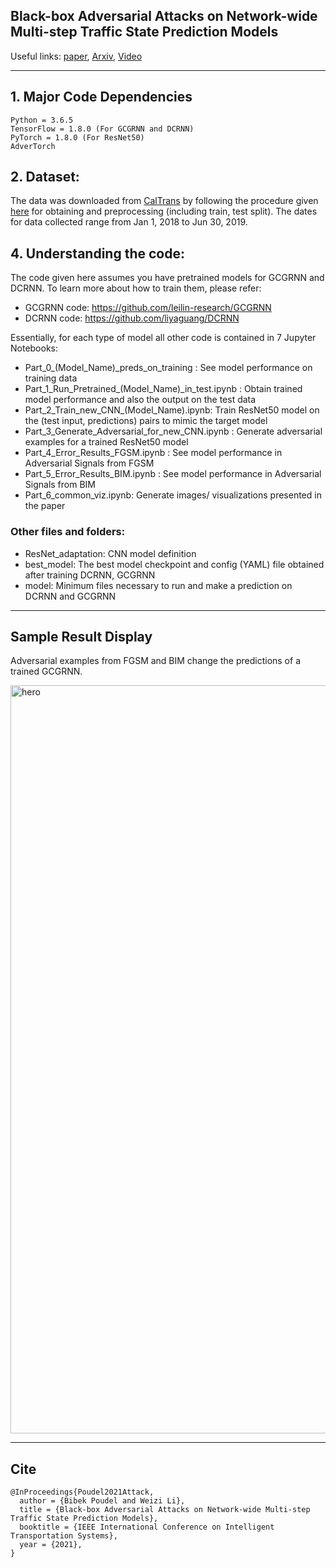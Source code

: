 ## Black-box Adversarial Attacks on Network-wide Multi-step Traffic State Prediction Models

Useful links: [paper](https://doi.org/10.1109/ITSC48978.2021.9564671), [Arxiv](https://arxiv.org/abs/2110.08712), [Video](https://www.youtube.com/watch?v=yxOBCIl1o-Y)

------

## 1. Major Code Dependencies
```
Python = 3.6.5
TensorFlow = 1.8.0 (For GCGRNN and DCRNN)
PyTorch = 1.8.0 (For ResNet50)
AdverTorch
```

## 2. Dataset:
The data was downloaded from [CalTrans](https://dot.ca.gov) by following the procedure given [here](https://github.com/leilin-research/GCGRNN/blob/master/Download_and_Process_PEMS_traffic_volume_data.ipynb) for obtaining and preprocessing (including train, test split). The dates for data collected range from Jan 1, 2018 to Jun 30, 2019.

## 4. Understanding the code:
The code given here assumes you have pretrained models for GCGRNN and DCRNN. To learn more about how to train them, please refer:

-  GCGRNN code: https://github.com/leilin-research/GCGRNN
-  DCRNN code: https://github.com/liyaguang/DCRNN

Essentially, for each type of model all other code is contained in 7 Jupyter Notebooks:
- Part_0_(Model_Name)_preds_on_training : See model performance on training data
- Part_1_Run_Pretrained_(Model_Name)_in_test.ipynb : Obtain trained model performance and also the output on the test data
- Part_2_Train_new_CNN_(Model_Name).ipynb: Train ResNet50 model on the (test input, predictions) pairs to mimic the target model
- Part_3_Generate_Adversarial_for_new_CNN.ipynb : Generate adversarial examples for a trained ResNet50 model
- Part_4_Error_Results_FGSM.ipynb : See model performance in Adversarial Signals from FGSM
- Part_5_Error_Results_BIM.ipynb : See model performance in Adversarial Signals from BIM
- Part_6_common_viz.ipynb: Generate images/ visualizations presented in the paper

### Other files and folders:

- ResNet_adaptation: CNN model definition
- best_model: The best model checkpoint and config (YAML) file obtained after training DCRNN, GCGRNN
- model: Minimum files necessary to run and make a prediction on DCRNN and GCGRNN


-----
## Sample Result Display
Adversarial examples from FGSM and BIM change the predictions of a trained GCGRNN.

<img width="1197" alt="hero" src="https://user-images.githubusercontent.com/15305740/138611368-770e1c71-30d3-42ff-8ddf-cba7de80cf29.png">

-------
## Cite

```
@InProceedings{Poudel2021Attack,
  author = {Bibek Poudel and Weizi Li},
  title = {Black-box Adversarial Attacks on Network-wide Multi-step Traffic State Prediction Models},
  booktitle = {IEEE International Conference on Intelligent Transportation Systems},
  year = {2021},
}
```
